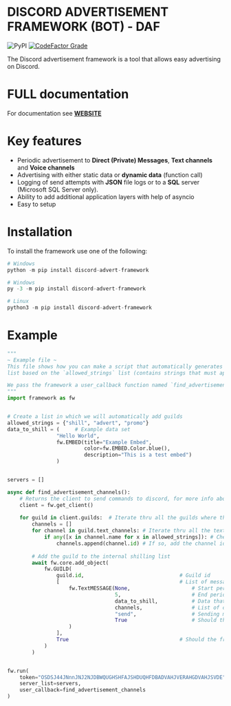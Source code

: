 #  **DISCORD ADVERTISEMENT FRAMEWORK (BOT) - DAF**
![PyPI](https://img.shields.io/pypi/v/discord-advert-framework?color=green&style=for-the-badge)
[![CodeFactor Grade](https://img.shields.io/codefactor/grade/github/davidhozic/discord-advertisement-framework?style=for-the-badge)](https://www.codefactor.io/repository/github/davidhozic/discord-advertisement-framework)

The Discord advertisement framework is a tool that allows easy advertising on Discord.

# **FULL documentation**
For documentation see [**WEBSITE**](https://daf.davidhozic.top)

# **Key features**
- Periodic advertisement to **Direct (Private) Messages**, **Text channels** and **Voice channels**
- Advertising with either static data or **dynamic data** (function call)
- Logging of send attempts with **JSON** file logs or to a **SQL** server (Microsoft SQL Server only).
- Ability to add additional application layers with help of asyncio
- Easy to setup


# **Installation**
To install the framework use one of the following:
```py
# Windows
python -m pip install discord-advert-framework
```
```py
# Windows
py -3 -m pip install discord-advert-framework
```
```py
# Linux
python3 -m pip install discord-advert-framework
```

# **Example**
```py
"""
~ Example file ~
This file shows how you can make a script that automatically generates the server
list based on the `allowed_strings` list (contains strings that must appear in the channel name we want to shill into).

We pass the framework a user_callback function named `find_advertisement_channels` which autofills the servers list with GUILD objects.
"""
import framework as fw


# Create a list in which we will automatically add guilds
allowed_strings = {"shill", "advert", "promo"}
data_to_shill = (     # Example data set
                "Hello World", 
                fw.EMBED(title="Example Embed",
                         color=fw.EMBED.Color.blue(),
                         description="This is a test embed")
                )


servers = []

async def find_advertisement_channels():
    # Returns the client to send commands to discord, for more info about client see https://docs.pycord.dev/en/master/api.html?highlight=discord%20client#discord.Client
    client = fw.get_client()  
    
    for guild in client.guilds:  # Iterate thru all the guilds where the bot is in
        channels = []
        for channel in guild.text_channels: # Iterate thru all the text channels in the guild
            if any([x in channel.name for x in allowed_strings]): # Check if any of the strings in allowed_strings are in the channel name
                channels.append(channel.id) # If so, add the channel id to the list
        
        # Add the guild to the internal shilling list
        await fw.core.add_object(   
            fw.GUILD(
                guild.id,                               # Guild id
                [                                       # List of messages
                    fw.TextMESSAGE(None,                    # Start period
                                   5,                       # End period
                                   data_to_shill,           # Data that will be sent
                                   channels,                # List of channels to send the message to            
                                   "send",                  # Sending moode (send, edit, clear-send)
                                   True                     # Should the message be sent immediately after adding it to the list
                    )                                   
                ],
                True                                    # Should the framework generate a log of sent messages for this guild
            )
        )


fw.run(
    token="OSDSJ44JNnnJNJ2NJDBWQUGHSHFAJSHDUQHFDBADVAHJVERAHGDVAHJSVDE",   # Example token
    server_list=servers,
    user_callback=find_advertisement_channels
)
```
